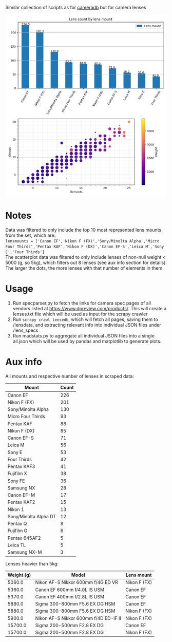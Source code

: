 Similar collection of scripts as for [cameradb](https://github.com/garogum/cameradb) but for camera lenses

![2 plot figure](/multiplot.png?raw=true "Overview and elements/groups plots")

# Notes
Data was filtered to only include the top 10 most represented lens mounts from the set, which are:  
`lensmounts = ['Canon EF','Nikon F (FX)','Sony/Minolta Alpha','Micro Four Thirds','Pentax KAF','Nikon F (DX)','Canon EF-S','Leica M','Sony E','Four Thirds']`  
The scatterplot data was filtered to only include lenses of non-null weight < 5000 (g, so 5kg), which filters out 8 lenses (see aux info section for details).  
The larger the dots, the more lenses with that number of elements in them

# Usage
1. Run specparser.py to fetch the links for camera spec pages of all vendors listed at https://www.dpreview.com/products/. This will create a lenses.txt file which will be used as input for the scrapy crawler
2. Run `scrapy crawl lensedb`, which will fetch all pages, saving them to /lensdata, and extracting relevant info into individual JSON files under /lens_specs
3. Run madstats.py to aggregate all individual JSON files into a single all.json which will be used by pandas and matplotlib to generate plots.

# Aux info
All mounts and respective number of lenses in scraped data:

| Mount | Count |
| ------ | ------ |
| Canon EF           | 226 |
| Nikon F (FX)       | 201 |
| Sony/Minolta Alpha | 130 |
| Micro Four Thirds  |  93 |
| Pentax KAF         |  88 |
| Nikon F (DX)       |  85 |
| Canon EF-S         |  71 |
| Leica M            |  56 |
| Sony E             |  53 |
| Four Thirds        |  42 |
| Pentax KAF3        |  41 |
| Fujifilm X         |  38 |
| Sony FE            |  36 |
| Samsung NX         |  28 |
| Canon EF-M         |  17 |
| Pentax KAF2           | 15 |
| Nikon 1               | 13 |
| Sony/Minolta Alpha DT | 12 |
| Pentax Q              |  8 |
| Fujifilm G            |  6 |
| Pentax 645AF2         |  5 |
| Leica TL              |  5 |
| Samsung NX-M          |  3 |

Lenses heavier than 5kg:

| Weight (g) | Model | Lens mount |
| ----- | ----- | ----- |
| 5060.0  |    Nikon AF-S Nikkor 600mm f/4G ED VR  | Nikon F (FX) |
| 5360.0  |          Canon EF 600mm f/4.0L IS USM  |     Canon EF |
| 5370.0  |          Canon EF 400mm f/2.8L IS USM  |     Canon EF |
| 5880.0  |        Sigma 300-800mm F5.6 EX DG HSM  |     Canon EF |
| 5880.0  |        Sigma 300-800mm F5.6 EX DG HSM  | Nikon F (FX) |
| 5900.0  | Nikon AF-S Nikkor 600mm f/4D ED-IF II  | Nikon F (FX) |
| 15700.0 |             Sigma 200-500mm F2.8 EX DG |      Canon EF |
| 15700.0 |             Sigma 200-500mm F2.8 EX DG |  Nikon F (FX) |

